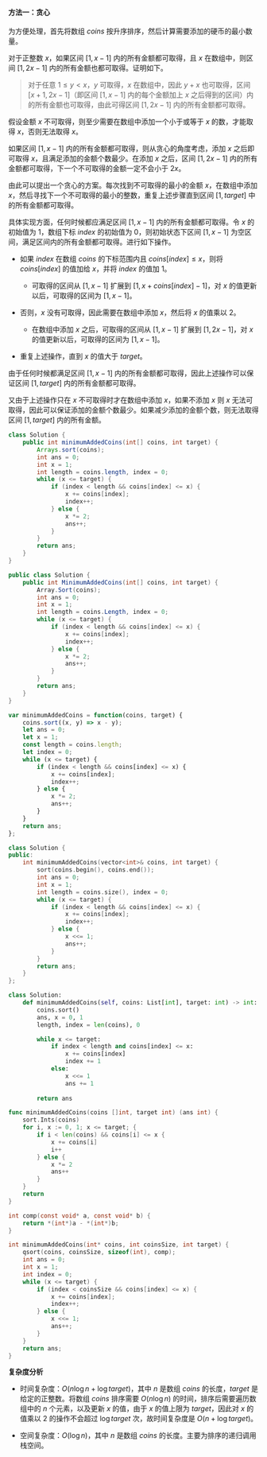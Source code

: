#### 方法一：贪心

为方便处理，首先将数组 $\textit{coins}$ 按升序排序，然后计算需要添加的硬币的最小数量。

对于正整数 $x$，如果区间 $[1,x-1]$ 内的所有金额都可取得，且 $x$ 在数组中，则区间 $[1,2x-1]$ 内的所有金额也都可取得。证明如下。

> 对于任意 $1 \le y<x$，$y$ 可取得，$x$ 在数组中，因此 $y+x$ 也可取得，区间 $[x+1,2x-1]$（即区间 $[1,x-1]$ 内的每个金额加上 $x$ 之后得到的区间）内的所有金额也可取得，由此可得区间 $[1,2x-1]$ 内的所有金额都可取得。

假设金额 $x$ 不可取得，则至少需要在数组中添加一个小于或等于 $x$ 的数，才能取得 $x$，否则无法取得 $x$。

如果区间 $[1,x-1]$ 内的所有金额都可取得，则从贪心的角度考虑，添加 $x$ 之后即可取得 $x$，且满足添加的金额个数最少。在添加 $x$ 之后，区间 $[1,2x-1]$ 内的所有金额都可取得，下一个不可取得的金额一定不会小于 $2x$。

由此可以提出一个贪心的方案。每次找到不可取得的最小的金额 $x$，在数组中添加 $x$，然后寻找下一个不可取得的最小的整数，重复上述步骤直到区间 $[1,\textit{target}]$ 中的所有金额都可取得。

具体实现方面，任何时候都应满足区间 $[1,x-1]$ 内的所有金额都可取得。令 $x$ 的初始值为 $1$，数组下标 $\textit{index}$ 的初始值为 $0$，则初始状态下区间 $[1,x-1]$ 为空区间，满足区间内的所有金额都可取得。进行如下操作。

- 如果 $\textit{index}$ 在数组 $\textit{coins}$ 的下标范围内且 $\textit{coins}[\textit{index}] \le x$，则将 $\textit{coins}[\textit{index}]$ 的值加给 $x$，并将 $\textit{index}$ 的值加 $1$。
   - 可取得的区间从 $[1,x-1]$ 扩展到 $[1,x+\textit{coins}[\textit{index}]-1]$，对 $x$ 的值更新以后，可取得的区间为 $[1,x-1]$。

- 否则，$x$ 没有可取得，因此需要在数组中添加 $x$，然后将 $x$ 的值乘以 $2$。
   - 在数组中添加 $x$ 之后，可取得的区间从 $[1,x-1]$ 扩展到 $[1,2x-1]$，对 $x$ 的值更新以后，可取得的区间为 $[1,x-1]$。

- 重复上述操作，直到 $x$ 的值大于 $\textit{target}$。

由于任何时候都满足区间 $[1,x-1]$ 内的所有金额都可取得，因此上述操作可以保证区间 $[1,\textit{target}]$ 内的所有金额都可取得。

又由于上述操作只在 $x$ 不可取得时才在数组中添加 $x$，如果不添加 $x$ 则 $x$ 无法可取得，因此可以保证添加的金额个数最少。如果减少添加的金额个数，则无法取得区间 $[1,\textit{target}]$ 内的所有金额。

```Java [sol1-Java]
class Solution {
    public int minimumAddedCoins(int[] coins, int target) {
        Arrays.sort(coins);
        int ans = 0;
        int x = 1;
        int length = coins.length, index = 0;
        while (x <= target) {
            if (index < length && coins[index] <= x) {
                x += coins[index];
                index++;
            } else {
                x *= 2;
                ans++;
            }
        }
        return ans;
    }
}
```

```C# [sol1-C#]
public class Solution {
    public int MinimumAddedCoins(int[] coins, int target) {
        Array.Sort(coins);
        int ans = 0;
        int x = 1;
        int length = coins.Length, index = 0;
        while (x <= target) {
            if (index < length && coins[index] <= x) {
                x += coins[index];
                index++;
            } else {
                x *= 2;
                ans++;
            }
        }
        return ans;
    }
}
```

```JavaScript [sol1-JavaScript]
var minimumAddedCoins = function(coins, target) {
    coins.sort((x, y) => x - y);
    let ans = 0;
    let x = 1;
    const length = coins.length;
    let index = 0;
    while (x <= target) {
        if (index < length && coins[index] <= x) {
            x += coins[index];
            index++;
        } else {
            x *= 2;
            ans++;
        }
    }
    return ans;
};
```

```C++ [sol1-C++]
class Solution {
public:
    int minimumAddedCoins(vector<int>& coins, int target) {
        sort(coins.begin(), coins.end());
        int ans = 0;
        int x = 1;
        int length = coins.size(), index = 0;
        while (x <= target) {
            if (index < length && coins[index] <= x) {
                x += coins[index];
                index++;
            } else {
                x <<= 1;
                ans++;
            }
        }
        return ans;
    }
};
```

```Python [sol1-Python3]
class Solution:
    def minimumAddedCoins(self, coins: List[int], target: int) -> int:
        coins.sort()
        ans, x = 0, 1
        length, index = len(coins), 0

        while x <= target:
            if index < length and coins[index] <= x:
                x += coins[index]
                index += 1
            else:
                x <<= 1
                ans += 1
        
        return ans
```

```go [sol1-Golang]
func minimumAddedCoins(coins []int, target int) (ans int) {
    sort.Ints(coins)
    for i, x := 0, 1; x <= target; {
        if i < len(coins) && coins[i] <= x {
            x += coins[i]
            i++
        } else {
            x *= 2
            ans++
        }
    }
    return
}
```

```C [sol1-C]
int comp(const void* a, const void* b) {
    return *(int*)a - *(int*)b;
}

int minimumAddedCoins(int* coins, int coinsSize, int target) {
    qsort(coins, coinsSize, sizeof(int), comp);
    int ans = 0;
    int x = 1;
    int index = 0;
    while (x <= target) {
        if (index < coinsSize && coins[index] <= x) {
            x += coins[index];
            index++;
        } else {
            x <<= 1;
            ans++;
        }
    }
    return ans;
}
```

**复杂度分析**

- 时间复杂度：$O(n \log n+\log \textit{target})$，其中 $n$ 是数组 $\textit{coins}$ 的长度，$\textit{target}$ 是给定的正整数。将数组 $\textit{coins}$ 排序需要 $O(n \log n)$ 的时间，排序后需要遍历数组中的 $n$ 个元素，以及更新 $x$ 的值，由于 $x$ 的值上限为 $\textit{target}$，因此对 $x$ 的值乘以 $2$ 的操作不会超过 $\log \textit{target}$ 次，故时间复杂度是 $O(n+\log \textit{target})$。

- 空间复杂度：$O(\log n)$，其中 $n$ 是数组 $\textit{coins}$ 的长度。主要为排序的递归调用栈空间。